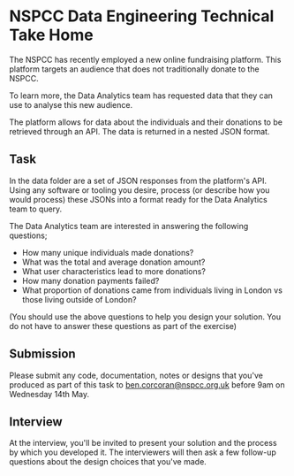 # NSPCC Data Engineering Technical Take Home 

The NSPCC has recently employed a new online fundraising platform. This platform targets an audience that does not traditionally donate to the NSPCC.

To learn more, the Data Analytics team has requested data that they can use to analyse this new audience. 

The platform allows for data about the individuals and their donations to be retrieved through an API. The data is returned in a nested JSON format. 

## Task 

In the data folder are a set of JSON responses from the platform's API. Using any software or tooling you desire, process (or describe how you would process) these JSONs into a format ready for the Data Analytics team to query. 

The Data Analytics team are interested in answering the following questions; 

* How many unique individuals made donations?
* What was the total and average donation amount?
* What user characteristics lead to more donations? 
* How many donation payments failed?
* What proportion of donations came from individuals living in London vs those living outside of London?

(You should use the above questions to help you design your solution. You do not have to answer these questions as part of the exercise)

## Submission 

Please submit any code, documentation, notes or designs that you've produced as part of this task to ben.corcoran@nspcc.org.uk before 9am on Wednesday 14th May. 

## Interview 

At the interview, you'll be invited to present your solution and the process by which you developed it. The interviewers will then ask a few follow-up questions about the design choices that you've made. 
